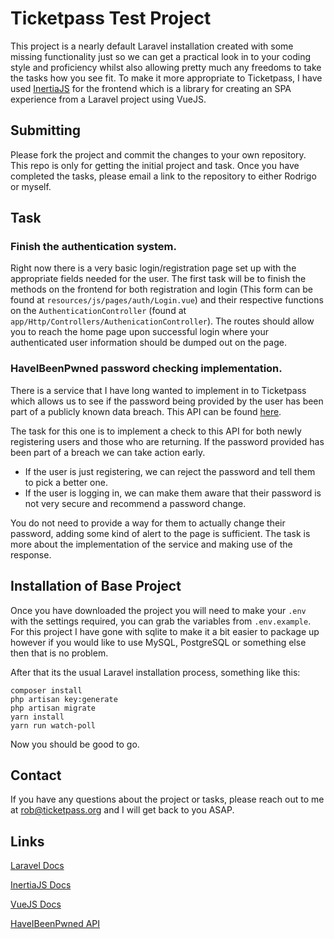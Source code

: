 # Ticketpass Test Project

This project is a nearly default Laravel installation created with some missing functionality just so we can get a practical look in to your coding style and proficiency whilst also allowing pretty much any freedoms to take the tasks how you see fit. To make it more appropriate to Ticketpass, I have used [InertiaJS](https://inertiajs.com) for the frontend which is a library for creating an SPA experience from a Laravel project using VueJS.

## Submitting
Please fork the project and commit the changes to your own repository. This repo is only for getting the initial project and task. Once you have completed the tasks, please email a link to the repository to either Rodrigo or myself.

## Task

### Finish the authentication system.
Right now there is a very basic login/registration page set up with the appropriate fields needed for the user. The first task will be to finish the methods on the frontend for both registration and login (This form can be found at `resources/js/pages/auth/Login.vue`) and their respective functions on the `AuthenticationController` (found at `app/Http/Controllers/AuthenicationController`). The routes should allow you to reach the home page upon successful login where your authenticated user information should be dumped out on the page.

### HaveIBeenPwned password checking implementation.
There is a service that I have long wanted to implement in to Ticketpass which allows us to see if the password being provided by the user has been part of a publicly known data breach. This API can be found [here](https://haveibeenpwned.com/API/v2#SearchingPwnedPasswordsByRange).

The task for this one is to implement a check to this API for both newly registering users and those who are returning. If the password provided has been part of a breach we can take action early.

* If the user is just registering, we can reject the password and tell them to pick a better one.
* If the user is logging in, we can make them aware that their password is not very secure and recommend a password change.

You do not need to provide a way for them to actually change their password, adding some kind of alert to the page is sufficient. The task is more about the implementation of the service and making use of the response.

## Installation of Base Project
Once you have downloaded the project you will need to make your `.env` with the settings required, you can grab the variables from `.env.example`. For this project I have gone with sqlite to make it a bit easier to package up however if you would like to use MySQL, PostgreSQL or something else then that is no problem.

After that its the usual Laravel installation process, something like this:
```
composer install
php artisan key:generate
php artisan migrate
yarn install
yarn run watch-poll
```

Now you should be good to go.

## Contact
If you have any questions about the project or tasks, please reach out to me at [rob@ticketpass.org]([mailto:rob@ticketpass.org) and I will get back to you ASAP.

## Links
[Laravel Docs](https://laravel.com/docs/7.x)

[InertiaJS Docs](https://inertiajs.com)

[VueJS Docs](https://vuejs.org/v2/guide/)

[HaveIBeenPwned API](https://haveibeenpwned.com/API/v2)
